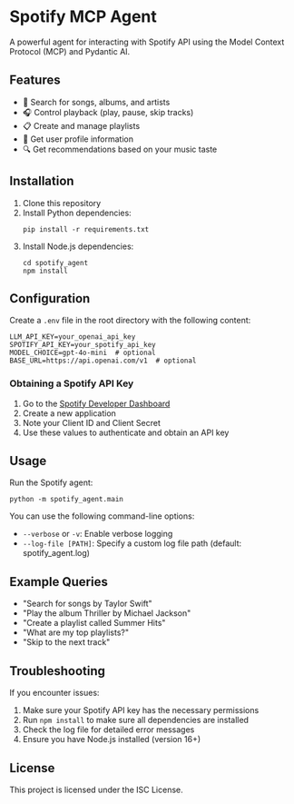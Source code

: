 # Spotify MCP Agent

A powerful agent for interacting with Spotify API using the Model Context Protocol (MCP) and Pydantic AI.

## Features

- 🎵 Search for songs, albums, and artists
- 🎧 Control playback (play, pause, skip tracks)
- 📋 Create and manage playlists
- 👤 Get user profile information
- 🔍 Get recommendations based on your music taste

## Installation

1. Clone this repository
2. Install Python dependencies:
   ```
   pip install -r requirements.txt
   ```
3. Install Node.js dependencies:
   ```
   cd spotify_agent
   npm install
   ```

## Configuration

Create a `.env` file in the root directory with the following content:

```
LLM_API_KEY=your_openai_api_key
SPOTIFY_API_KEY=your_spotify_api_key
MODEL_CHOICE=gpt-4o-mini  # optional
BASE_URL=https://api.openai.com/v1  # optional
```

### Obtaining a Spotify API Key

1. Go to the [Spotify Developer Dashboard](https://developer.spotify.com/dashboard/)
2. Create a new application
3. Note your Client ID and Client Secret
4. Use these values to authenticate and obtain an API key

## Usage

Run the Spotify agent:

```
python -m spotify_agent.main
```

You can use the following command-line options:
- `--verbose` or `-v`: Enable verbose logging
- `--log-file [PATH]`: Specify a custom log file path (default: spotify_agent.log)

## Example Queries

- "Search for songs by Taylor Swift"
- "Play the album Thriller by Michael Jackson"
- "Create a playlist called Summer Hits"
- "What are my top playlists?"
- "Skip to the next track"

## Troubleshooting

If you encounter issues:

1. Make sure your Spotify API key has the necessary permissions
2. Run `npm install` to make sure all dependencies are installed
3. Check the log file for detailed error messages
4. Ensure you have Node.js installed (version 16+)

## License

This project is licensed under the ISC License. 